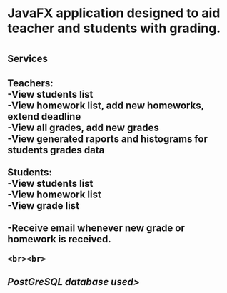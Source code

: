 <h1>JavaFX application designed to aid teacher and students with grading.<h1>
<h2>Services<h2>
  <b>Teachers:<b><br>
    -View students list<br>
    -View homework list, add new homeworks, extend deadline<br>
    -View all grades, add new grades<br>
    -View generated raports and histograms for students grades data<br><br>
  <b>Students:<b><br>
    -View students list<br>
    -View homework list<br>
    -View grade list<br><br>
    -Receive email whenever new grade or homework is received.
    
    <br><br>
 <h5>PostGreSQL database used><h5>
    
  
